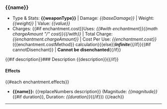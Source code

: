 ### {{name}}

- Type & Stats: **{{weaponType}}** | Damage: _{{baseDamage}}_ | Weight: _{{weight}}_ | Value: _{{value}}_
- Charges: {{#if enchantment.cost}}Uses: _{{#with enchantment}}{{math chargeAmount "/" cost}}{{/with}}_ | Total Charge: _{{enchantment.chargeAmount}}_ | Cost Per Use: _{{enchantment.cost}}_ ({{enchantment.costMethod}} calculation){{else}}**_Infinite_**{{/if}}{{#if cannotDisenchant}} | **Cannot be disenchanted**{{/if}}

{{#if description}}### Description
{{description}}{{/if}}

#### Effects

{{#each enchantment.effects}}

- **{{name}}:** {{replaceNumbers description}} (Magnitude: _{{magnitude}}_{{#if duration}}, Duration: _{{duration}}_{{/if}})
  {{/each}}

---
